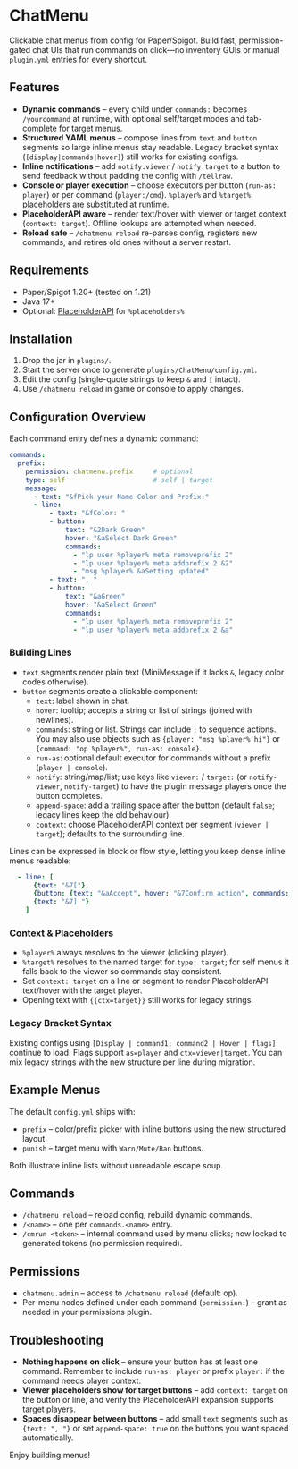 # ChatMenu

Clickable chat menus from config for Paper/Spigot. Build fast, permission-gated chat UIs that run commands on click—no inventory GUIs or manual `plugin.yml` entries for every shortcut.

## Features
- **Dynamic commands** – every child under `commands:` becomes `/yourcommand` at runtime, with optional self/target modes and tab-complete for target menus.
- **Structured YAML menus** – compose lines from `text` and `button` segments so large inline menus stay readable. Legacy bracket syntax (`[display|commands|hover]`) still works for existing configs.
- **Inline notifications** – add `notify.viewer` / `notify.target` to a button to send feedback without padding the config with `/tellraw`.
- **Console or player execution** – choose executors per button (`run-as: player`) or per command (`player:/cmd`). `%player%` and `%target%` placeholders are substituted at runtime.
- **PlaceholderAPI aware** – render text/hover with viewer or target context (`context: target`). Offline lookups are attempted when needed.
- **Reload safe** – `/chatmenu reload` re-parses config, registers new commands, and retires old ones without a server restart.

## Requirements
- Paper/Spigot 1.20+ (tested on 1.21)
- Java 17+
- Optional: [PlaceholderAPI](https://www.spigotmc.org/resources/placeholderapi.6245/) for `%placeholders%`

## Installation
1. Drop the jar in `plugins/`.
2. Start the server once to generate `plugins/ChatMenu/config.yml`.
3. Edit the config (single-quote strings to keep `&` and `[` intact).
4. Use `/chatmenu reload` in game or console to apply changes.

## Configuration Overview

Each command entry defines a dynamic command:

```yaml
commands:
  prefix:
    permission: chatmenu.prefix     # optional
    type: self                      # self | target
    message:
      - text: "&fPick your Name Color and Prefix:"
      - line:
          - text: "&fColor: "
          - button:
              text: "&2Dark Green"
              hover: "&aSelect Dark Green"
              commands:
                - "lp user %player% meta removeprefix 2"
                - "lp user %player% meta addprefix 2 &2"
                - "msg %player% &aSetting updated"
          - text: ", "
          - button:
              text: "&aGreen"
              hover: "&aSelect Green"
              commands:
                - "lp user %player% meta removeprefix 2"
                - "lp user %player% meta addprefix 2 &a"
```

### Building Lines
- `text` segments render plain text (MiniMessage if it lacks `&`, legacy color codes otherwise).
- `button` segments create a clickable component:
  - `text`: label shown in chat.
  - `hover`: tooltip; accepts a string or list of strings (joined with newlines).
  - `commands`: string or list. Strings can include `;` to sequence actions. You may also use objects such as `{player: "msg %player% hi"}` or `{command: "op %player%", run-as: console}`.
  - `run-as`: optional default executor for commands without a prefix (`player | console`).
  - `notify`: string/map/list; use keys like `viewer:` / `target:` (or `notify-viewer`, `notify-target`) to have the plugin message players once the button completes.
  - `append-space`: add a trailing space after the button (default `false`; legacy lines keep the old behaviour).
  - `context`: choose PlaceholderAPI context per segment (`viewer | target`); defaults to the surrounding line.

Lines can be expressed in block or flow style, letting you keep dense inline menus readable:

```yaml
  - line: [
      {text: "&7["},
      {button: {text: "&aAccept", hover: "&7Confirm action", commands: ["confirm"], run-as: player}},
      {text: "&7] "}
    ]
```

### Context & Placeholders
- `%player%` always resolves to the viewer (clicking player).
- `%target%` resolves to the named target for `type: target`; for self menus it falls back to the viewer so commands stay consistent.
- Set `context: target` on a line or segment to render PlaceholderAPI text/hover with the target player.
- Opening text with `{{ctx=target}}` still works for legacy strings.

### Legacy Bracket Syntax
Existing configs using `[Display | command1; command2 | Hover | flags]` continue to load. Flags support `as=player` and `ctx=viewer|target`. You can mix legacy strings with the new structure per line during migration.

## Example Menus

The default `config.yml` ships with:
- `prefix` – color/prefix picker with inline buttons using the new structured layout.
- `punish` – target menu with `Warn/Mute/Ban` buttons.

Both illustrate inline lists without unreadable escape soup.

## Commands
- `/chatmenu reload` – reload config, rebuild dynamic commands.
- `/<name>` – one per `commands.<name>` entry.
- `/cmrun <token>` – internal command used by menu clicks; now locked to generated tokens (no permission required).

## Permissions
- `chatmenu.admin` – access to `/chatmenu reload` (default: op).
- Per-menu nodes defined under each command (`permission:`) – grant as needed in your permissions plugin.

## Troubleshooting
- **Nothing happens on click** – ensure your button has at least one command. Remember to include `run-as: player` or prefix `player:` if the command needs player context.
- **Viewer placeholders show for target buttons** – add `context: target` on the button or line, and verify the PlaceholderAPI expansion supports target players.
- **Spaces disappear between buttons** – add small `text` segments such as `{text: ", "}` or set `append-space: true` on the buttons you want spaced automatically.

Enjoy building menus!
